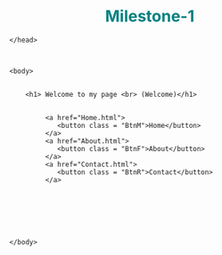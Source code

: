 # Milestone-1

<html> 
    <head>
        <title>Welcome</title>
        <link rel ="stylesheet" type="text/css" href="main.css">
        <style>
            h1{
                text-align: center;
                color:teal;
            }
            h2{
                text-align: left;
                color: rgb(1, 116, 116);
            }
            h3{
                color: rgb(2, 172, 172);
            }
        </style>


    </head>



    <body>
        

        <h1> Welcome to my page <br> (Welcome)</h1>
        

             <a href="Home.html">
                <button class = "BtnM">Home</button>
             </a>
             <a href="About.html">
                <button class = "BtnF">About</button>
             </a> 
             <a href="Contact.html">
                <button class = "BtnR">Contact</button>
             </a>
             
                 
                 

                 

            
    </body>
</html>

